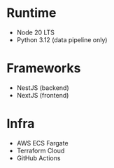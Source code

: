 # Runtime
- Node 20 LTS
- Python 3.12 (data pipeline only)

# Frameworks
- NestJS (backend)
- NextJS (frontend)

# Infra
- AWS ECS Fargate
- Terraform Cloud
- GitHub Actions